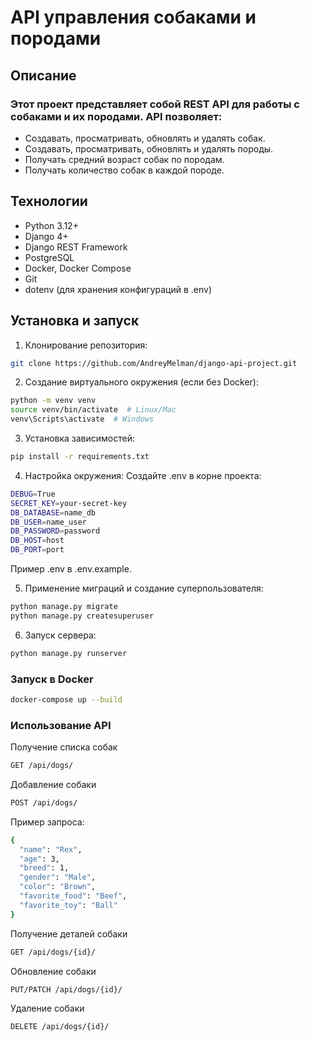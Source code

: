 # API управления собаками и породами
## Описание

### Этот проект представляет собой REST API для работы с собаками и их породами. API позволяет:
- Создавать, просматривать, обновлять и удалять собак.
- Создавать, просматривать, обновлять и удалять породы.
- Получать средний возраст собак по породам.
- Получать количество собак в каждой породе.

## Технологии
- Python 3.12+
- Django 4+
- Django REST Framework
- PostgreSQL
- Docker, Docker Compose
- Git
- dotenv (для хранения конфигураций в .env)

## Установка и запуск
1. Клонирование репозитория:
```bash
git clone https://github.com/AndreyMelman/django-api-project.git
```
2. Создание виртуального окружения (если без Docker):
```bash
python -m venv venv
source venv/bin/activate  # Linux/Mac
venv\Scripts\activate  # Windows
```
3. Установка зависимостей:
```bash
pip install -r requirements.txt
```
4. Настройка окружения:
Создайте .env в корне проекта:
```bash
DEBUG=True
SECRET_KEY=your-secret-key
DB_DATABASE=name_db
DB_USER=name_user
DB_PASSWORD=password
DB_HOST=host
DB_PORT=port
```
Пример .env в .env.example.

5. Применение миграций и создание суперпользователя:
```bash
python manage.py migrate
python manage.py createsuperuser
```
6. Запуск сервера:
```bash
python manage.py runserver
```

### Запуск в Docker
```bash
docker-compose up --build
```
### Использование API
Получение списка собак
```bash
GET /api/dogs/
```
Добавление собаки
```bash
POST /api/dogs/
```
Пример запроса:
```bash
{
  "name": "Rex",
  "age": 3,
  "breed": 1,
  "gender": "Male",
  "color": "Brown",
  "favorite_food": "Beef",
  "favorite_toy": "Ball"
}
```
Получение деталей собаки
```bash
GET /api/dogs/{id}/
```
Обновление собаки
```bash
PUT/PATCH /api/dogs/{id}/
```
Удаление собаки
```bash
DELETE /api/dogs/{id}/
```